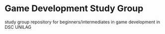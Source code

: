 # Game Development Study Group
study group repository for beginners/intermediates in game development in DSC UNILAG
